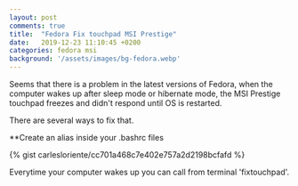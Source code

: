 ```yaml
---
layout: post
comments: true
title:  "Fedora Fix touchpad MSI Prestige"
date:   2019-12-23 11:10:45 +0200
categories: fedora msi
background: '/assets/images/bg-fedora.webp'
---
```


Seems that there is a problem in the latest versions of Fedora, when the computer wakes up after sleep mode or hibernate mode, the MSI Prestige touchpad freezes and didn't respond until OS is restarted.

There are several ways to fix that.

**Create an alias inside your .bashrc files

{% gist carlesloriente/cc701a468c7e402e757a2d2198bcfafd %}

Everytime your computer wakes up you can call from terminal 'fixtouchpad'.
